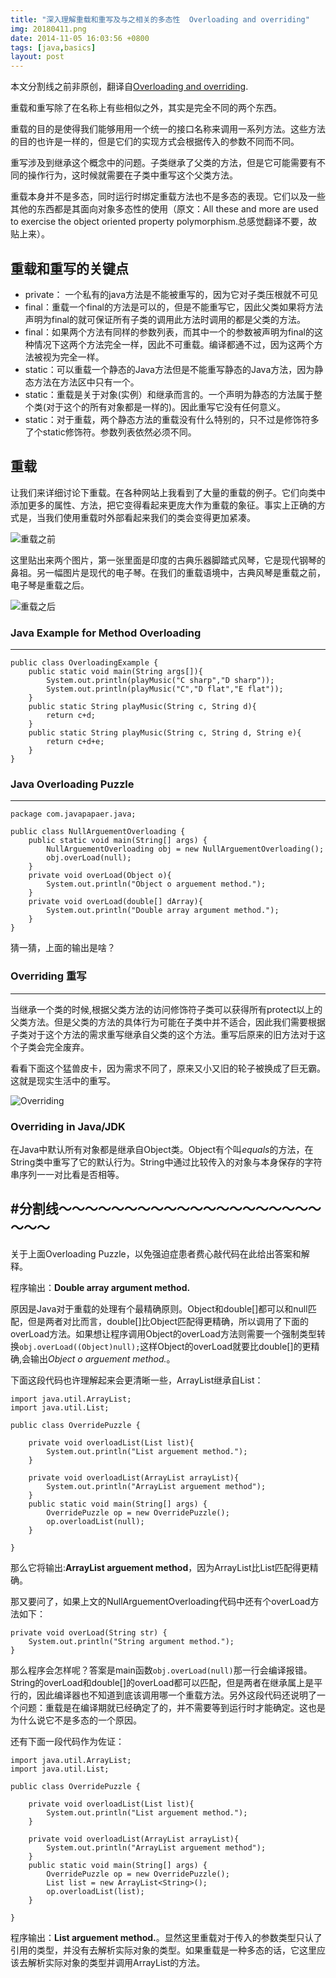 ```yaml
---
title: "深入理解重载和重写及与之相关的多态性  Overloading and overriding"
img: 20180411.png
date: 2014-11-05 16:03:56 +0800
tags: [java,basics]
layout: post
---
```

本文分割线之前非原创，翻译自[Overloading and overriding](http://javapapers.com/core-java/overloading-and-overriding/).

重载和重写除了在名称上有些相似之外，其实是完全不同的两个东西。

重载的目的是使得我们能够用用一个统一的接口名称来调用一系列方法。这些方法的目的也许是一样的，但是它们的实现方式会根据传入的参数不同而不同。

重写涉及到继承这个概念中的问题。子类继承了父类的方法，但是它可能需要有不同的操作行为，这时候就需要在子类中重写这个父类方法。

重载本身并不是多态，同时运行时绑定重载方法也不是多态的表现。它们以及一些其他的东西都是其面向对象多态性的使用（原文：All these and more are used to exercise the object oriented property polymorphism.总感觉翻译不要，故贴上来）。

## 重载和重写的关键点

- private： 一个私有的java方法是不能被重写的，因为它对子类压根就不可见
- final：重载一个final的方法是可以的，但是不能重写它，因此父类如果将方法声明为final的就可保证所有子类的调用此方法时调用的都是父类的方法。
- final：如果两个方法有同样的参数列表，而其中一个的参数被声明为final的这种情况下这两个方法完全一样，因此不可重载。编译都通不过，因为这两个方法被视为完全一样。
- static：可以重载一个静态的Java方法但是不能重写静态的Java方法，因为静态方法在方法区中只有一个。
- static：重载是关于对象(实例）和继承而言的。一个声明为静态的方法属于整个类(对于这个的所有对象都是一样的)。因此重写它没有任何意义。
- static：对于重载，两个静态方法的重载没有什么特别的，只不过是修饰符多了个static修饰符。参数列表依然必须不同。
<!--more-->
## 重载

让我们来详细讨论下重载。在各种网站上我看到了大量的重载的例子。它们向类中添加更多的属性、方法，把它变得看起来更庞大作为重载的象征。事实上正确的方式是，当我们使用重载时外部看起来我们的类会变得更加紧凑。

![重载之前](beforeoverloading.png)

这里贴出来两个图片，第一张里面是印度的古典乐器脚踏式风琴，它是现代钢琴的鼻祖。另一幅图片是现代的电子琴。在我们的重载语境中，古典风琴是重载之前，电子琴是重载之后。

![重载之后](afteroverloading.png)

### Java Example for Method Overloading
--------------------------------------
	
	public class OverloadingExample {
		public static void main(String args[]){
			System.out.println(playMusic("C sharp","D sharp"));
			System.out.println(playMusic("C","D flat","E flat"));
		}
		public static String playMusic(String c, String d){
			return c+d;
		}
		public static String playMusic(String c, String d, String e){
			return c+d+e;
		}
	}

### Java Overloading Puzzle
---------------------------
 	package com.javapapaer.java;
		
	public class NullArguementOverloading {
		public static void main(String[] args) {
			NullArguementOverloading obj = new NullArguementOverloading();
			obj.overLoad(null);
		}
		private void overLoad(Object o){
			System.out.println("Object o arguement method.");
		}
		private void overLoad(double[] dArray){
			System.out.println("Double array argument method.");
		}
	}


猜一猜，上面的输出是啥？

### Overriding  重写
-------------------

当继承一个类的时候,根据父类方法的访问修饰符子类可以获得所有protect以上的父类方法。但是父类的方法的具体行为可能在子类中并不适合，因此我们需要根据子类对于这个方法的需求重写继承自父类的这个方法。重写后原来的旧方法对于这个子类会完全废弃。

看看下面这个猛兽皮卡，因为需求不同了，原来又小又旧的轮子被换成了巨无霸。这就是现实生活中的重写。

![Overriding](Overriding.png)

### Overriding in Java/JDK

在Java中默认所有对象都是继承自Object类。Object有个叫*equals*的方法，在String类中重写了它的默认行为。String中通过比较传入的对象与本身保存的字符串序列一一对比看是否相等。

#分割线～～～～～～～～～～～～～～～～～～～～～～～
-----------------------------------------------------
关于上面Overloading Puzzle，以免强迫症患者费心敲代码在此给出答案和解释。

程序输出：**Double array argument method.**

原因是Java对于重载的处理有个最精确原则。Object和double[]都可以和null匹配，但是两者对比而言，double[]比Object匹配得更精确，所以调用了下面的overLoad方法。如果想让程序调用Object的overLoad方法则需要一个强制类型转换`obj.overLoad((Object)null);`这样Object的overLoad就要比double[]的更精确,会输出*Object o arguement method.*。

下面这段代码也许理解起来会更清晰一些，ArrayList继承自List：

	import java.util.ArrayList;
	import java.util.List;

	public class OverridePuzzle {

		private void overloadList(List list){
			System.out.println("List arguement method.");
		}

		private void overloadList(ArrayList arrayList){
			System.out.println("ArrayList arguement method");
		}
		public static void main(String[] args) {
			OverridePuzzle op = new OverridePuzzle();
			op.overloadList(null);
		}

	}

那么它将输出:**ArrayList arguement method**，因为ArrayList比List匹配得更精确。

那又要问了，如果上文的NullArguementOverloading代码中还有个overLoad方法如下：

	private void overLoad(String str) {
		System.out.println("String argument method.");
	}

那么程序会怎样呢？答案是main函数`obj.overLoad(null)`那一行会编译报错。String的overLoad和double[]的overLoad都可以匹配，但是两者在继承属上是平行的，因此编译器也不知道到底该调用哪一个重载方法。另外这段代码还说明了一个问题：重载是在编译期就已经确定了的，并不需要等到运行时才能确定。这也是为什么说它不是多态的一个原因。

还有下面一段代码作为佐证：

	import java.util.ArrayList;
	import java.util.List;

	public class OverridePuzzle {

		private void overloadList(List list){
			System.out.println("List arguement method.");
		}

		private void overloadList(ArrayList arrayList){
			System.out.println("ArrayList arguement method");
		}
		public static void main(String[] args) {
			OverridePuzzle op = new OverridePuzzle();
			List list = new ArrayList<String>();
			op.overloadList(list);
		}

	}

程序输出：**List arguement method.**。显然这里重载对于传入的参数类型只认了引用的类型，并没有去解析实际对象的类型。如果重载是一种多态的话，它这里应该去解析实际对象的类型并调用ArrayList的方法。
